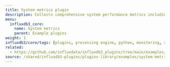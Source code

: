 ```yaml
---
title: System metrics plugin
description: Collects comprehensive system performance metrics including CPU, memory, disk, and network statistics.
menu:
  influxdb3_core:
    name: System metrics
    parent: Example plugins
weight: 1
influxdb3/core/tags: [plugins, processing engine, python, monitoring, system-metrics, performance]
related:
  - https://github.com/influxdata/influxdb3_plugins/tree/main/examples/system-metrics, System metrics plugin on GitHub
source: /shared/influxdb3-plugins/plugins-library/examples/system-metrics.md
---
```


<!-- //SOURCE - content/shared/influxdb3-plugins/plugins-library/examples/system-metrics.md -->